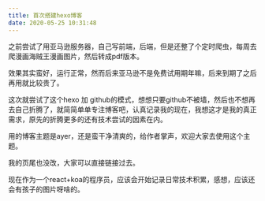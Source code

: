 ```yaml
---
title: 首次搭建hexo博客
date: 2020-05-25 10:31:48
---
```


之前尝试了用亚马逊服务器，自己写前端，后端，但是还整了个定时爬虫，每周去爬漫画海贼王漫画图片，然后转成pdf版本。

效果其实蛮好，运行正常，然而后来亚马逊不是免费试用期年嘛，后来到期了之后再用就比较贵了。

这次就尝试了这个hexo 加 github的模式，想想只要github不被墙，然后也不想再去自己折腾了，就简简单单专注博客吧，认真记录我的现在，我想这才是我的真正需求，原先的折腾更多的还有技术尝试的因素在内。

用的博客主题是ayer，还是蛮干净清爽的，给作者掌声，欢迎大家去使用这个主题。

我的页尾也没改，大家可以直接链接过去。

现在作为一个react+koa的程序员，应该会开始记录日常技术积累，感想，应该还会有孩子的图片呀啥的。
